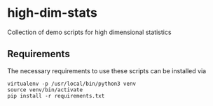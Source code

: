 # high-dim-stats
Collection of demo scripts for high dimensional statistics


## Requirements

The necessary requirements to use these scripts can be installed via
```
virtualenv -p /usr/local/bin/python3 venv
source venv/bin/activate
pip install -r requirements.txt
```
